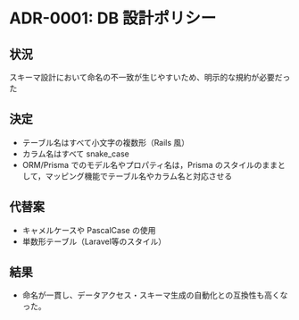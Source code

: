 # ADR-0001: DB 設計ポリシー

## 状況

スキーマ設計において命名の不一致が生じやすいため、明示的な規約が必要だった

## 決定

- テーブル名はすべて小文字の複数形（Rails 風）
- カラム名はすべて snake_case
- ORM/Prisma でのモデル名やプロパティ名は，Prisma のスタイルのままとして，マッピング機能でテーブル名やカラム名と対応させる

## 代替案

- キャメルケースや PascalCase の使用
- 単数形テーブル（Laravel等のスタイル）

## 結果

- 命名が一貫し、データアクセス・スキーマ生成の自動化との互換性も高くなった。
